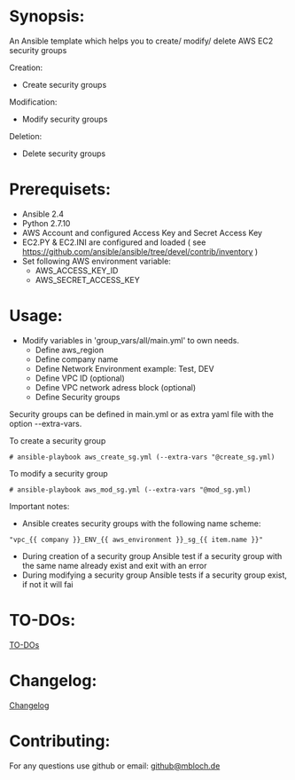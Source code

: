 # Synopsis:
An Ansible template which helps you to create/ modify/ delete AWS EC2 security groups

Creation:
 * Create security groups

Modification:
 * Modify security groups

Deletion:
 * Delete security groups

# Prerequisets:
* Ansible 2.4
* Python 2.7.10
* AWS Account and configured Access Key and Secret Access Key
* EC2.PY & EC2.INI are configured and loaded ( see https://github.com/ansible/ansible/tree/devel/contrib/inventory )
* Set following AWS environment variable:
  - AWS_ACCESS_KEY_ID
  - AWS_SECRET_ACCESS_KEY

# Usage:

* Modify variables in 'group_vars/all/main.yml' to own needs.
  - Define aws_region
  - Define company name
  - Define Network Environment example: Test, DEV
  - Define VPC ID (optional)
  - Define VPC network adress block (optional)
  - Define Security groups 

Security groups can be defined in main.yml or as extra yaml file with the option --extra-vars.

To create a security group
```
# ansible-playbook aws_create_sg.yml (--extra-vars "@create_sg.yml)
```
To modify a security group
```
# ansible-playbook aws_mod_sg.yml (--extra-vars "@mod_sg.yml)
```

Important notes:

* Ansible creates security groups with the following name scheme:
```
"vpc_{{ company }}_ENV_{{ aws_environment }}_sg_{{ item.name }}" 
```
* During creation of a security group Ansible test if a security group with the same name already exist and exit with an error
* During modifying a security group Ansible tests if a security group exist, if not it will fai

# TO-DOs:
[TO-DOs](./TODO.md)

# Changelog:
[Changelog](./CHANGELOG.md)

# Contributing:
For any questions use github or email: github@mbloch.de
